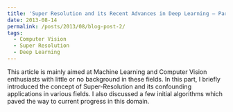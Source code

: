 ```yaml
---
title: 'Super Resolution and its Recent Advances in Deep Learning — Part 1'
date: 2013-08-14
permalink: /posts/2013/08/blog-post-2/
tags:
  - Computer Vision
  - Super Resolution
  - Deep Learning
---
```


This article is mainly aimed at Machine Learning and Computer Vision enthusiasts with little or no background in these fields. In this part, I briefly introduced the concept of Super-Resolution and its confounding applications in various fields. I also discussed a few initial algorithms which paved the way to current progress in this domain.

